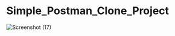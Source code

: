 # Simple_Postman_Clone_Project

![Screenshot (17)](https://user-images.githubusercontent.com/60144892/102213138-4bd71680-3efc-11eb-84f9-01d89d758772.png)
